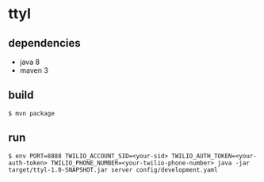 # ttyl

## dependencies
- java 8
- maven 3

## build
```lang=bash
$ mvn package
```

## run
```lang=bash
$ env PORT=8888 TWILIO_ACCOUNT_SID=<your-sid> TWILIO_AUTH_TOKEN=<your-auth-token> TWILIO_PHONE_NUMBER=<your-twilio-phone-number> java -jar target/ttyl-1.0-SNAPSHOT.jar server config/development.yaml
```
